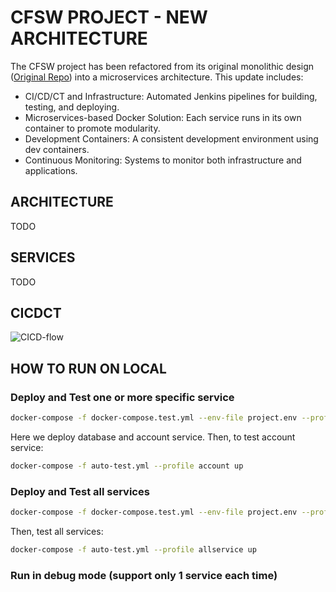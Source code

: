 # CFSW PROJECT - NEW ARCHITECTURE

The CFSW project has been refactored from its original monolithic design ([Original Repo](https://github.com/quoctruong3105/CFSW)) into a microservices architecture.
 This update includes:

- CI/CD/CT and Infrastructure: Automated Jenkins pipelines for building, testing, and deploying.
- Microservices-based Docker Solution: Each service runs in its own container to promote modularity.
- Development Containers: A consistent development environment using dev containers.
- Continuous Monitoring: Systems to monitor both infrastructure and applications.

## ARCHITECTURE
TODO

## SERVICES
TODO

## CICDCT
![CICD-flow](https://github.com/user-attachments/assets/1c096cad-aec6-4686-96de-2cf55e702a94)

## HOW TO RUN ON LOCAL

### Deploy and Test one or more specific service
```bash
docker-compose -f docker-compose.test.yml --env-file project.env --profile db --profile account up
```
Here we deploy database and account service. Then, to test account service:
```bash
docker-compose -f auto-test.yml --profile account up
```

### Deploy and Test all services
```bash
docker-compose -f docker-compose.test.yml --env-file project.env --profile system up
```
Then, test all services:
```bash
docker-compose -f auto-test.yml --profile allservice up
```

### Run in debug mode (support only 1 service each time)

